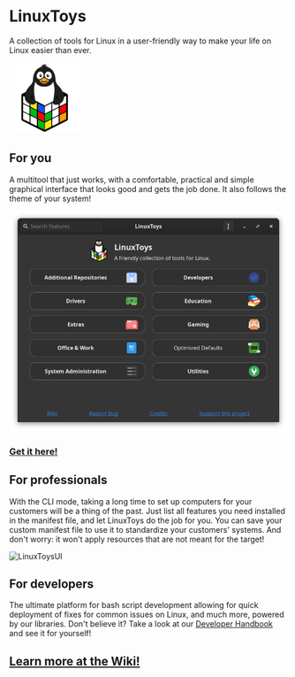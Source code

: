 # LinuxToys
A collection of tools for Linux in a user-friendly way to make your life on Linux easier than ever.

![LinuxToys](elements/linuxtoys.png)

## For you

A multitool that just works, with a comfortable, practical and simple graphical interface that looks good and gets the job done. It also follows the theme of your system!

![LinuxToysUI](elements/screenshot.png)

### [Get it here!](https://github.com/psygreg/linuxtoys/releases)

## For professionals

With the CLI mode, taking a long time to set up computers for your customers will be a thing of the past. Just list all features you need installed in the manifest file, and let LinuxToys do the job for you. You can save your custom manifest file to use it to standardize your customers' systems. And don't worry: it won't apply resources that are not meant for the target!

![LinuxToysUI](elements/screenshot-2.png)

## For developers

The ultimate platform for bash script development allowing for quick deployment of fixes for common issues on Linux, and much more, powered by our libraries. Don't believe it? Take a look at our [Developer Handbook](https://github.com/psygreg/linuxtoys/wiki/Developer-Handbook) and see it for yourself!

## [Learn more at the Wiki!](https://github.com/psygreg/linuxtoys/wiki)
